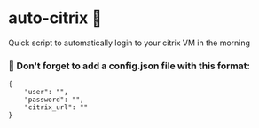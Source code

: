 # auto-citrix 🤖
Quick script to automatically login to your citrix VM in the morning

### 🛑 Don't forget to add a config.json file with this format:

    {
        "user": "",
        "password": "",
        "citrix_url": ""
    }
